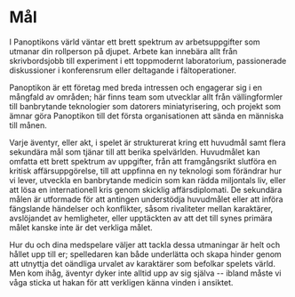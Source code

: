 # Mål

I Panoptikons värld väntar ett brett spektrum av arbetsuppgifter som utmanar din rollperson på djupet. Arbete kan innebära allt från skrivbordsjobb till experiment i ett toppmodernt laboratorium, passionerade diskussioner i konferensrum eller deltagande i fältoperationer.

Panoptikon är ett företag med breda intressen och engagerar sig i en mångfald av områden; här finns team som utvecklar allt från vällingformler till banbrytande teknologier som datorers miniatyrisering, och projekt som ämnar göra Panoptikon till det första organisationen att sända en människa till månen.

Varje äventyr, eller akt, i spelet är strukturerat kring ett huvudmål samt flera sekundära mål som tjänar till att berika spelvärlden. Huvudmålet kan omfatta ett brett spektrum av uppgifter, från att framgångsrikt slutföra en kritisk affärsuppgörelse, till att uppfinna en ny teknologi som förändrar hur vi lever, utveckla en banbrytande medicin som kan rädda miljontals liv, eller att lösa en internationell kris genom skicklig affärsdiplomati. De sekundära målen är utformade för att antingen understödja huvudmålet eller att införa fängslande händelser och konflikter, såsom rivaliteter mellan karaktärer, avslöjandet av hemligheter, eller upptäckten av att det till synes primära målet kanske inte är det verkliga målet.

Hur du och dina medspelare väljer att tackla dessa utmaningar är helt och hållet upp till er; spelledaren kan både underlätta och skapa hinder genom att utnyttja det oändliga urvalet av karaktärer som befolkar spelets värld. Men kom ihåg, äventyr dyker inte alltid upp av sig själva -- ibland måste vi våga sticka ut hakan för att verkligen känna vinden i ansiktet.

